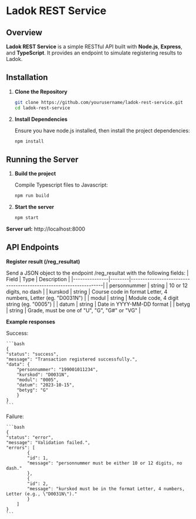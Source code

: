 # Ladok REST Service

## Overview

**Ladok REST Service** is a simple RESTful API built with **Node.js**, **Express**, and **TypeScript**. It provides an endpoint to simulate registering results to Ladok.

## Installation

1. **Clone the Repository**

   ```bash
   git clone https://github.com/yourusername/ladok-rest-service.git
   cd ladok-rest-service
   ```

2. **Install Dependencies**

    Ensure you have node.js installed, then install the project dependencies:
    ```bash
    npm install
    ```

## Running the Server

1. **Build the project**

    Compile Typescript files to Javascript:
    ```bash
    npm run build
    ```

2. **Start the server**

    ```bash
    npm start
    ```

**Server url:** http://localhost:8000

## API Endpoints

**Register result (/reg_resultat)**

Send a JSON object to the endpoint /reg_resultat with the following fields:
| Field         | Type   | Description                                                      |
|---------------|--------|------------------------------------------------------------------|
| personnummer  | string | 10 or 12 digits, no dash                                         |
| kurskod       | string | Course code in format Letter, 4 numbers, Letter (eg. "D0031N")   |
| modul         | string | Module code, 4 digit string (eg. "0005")                         |
| datum         | string | Date in YYYY-MM-DD format                                        |
| betyg         | string | Grade, must be one of "U", "G", "G#" or "VG"                     |


**Example responses**

Success:

    ```bash
    {
    "status": "success",
    "message": "Transaction registered successfully.",
    "data": {
        "personnummer": "199001011234",
        "kurskod": "D0031N",
        "modul": "0005",
        "datum": "2023-10-15",
        "betyg": "G"
        }
    }
    ```


Failure:

    ```bash
    {
    "status": "error",
    "message": "Validation failed.",
    "errors": [
            {
            "id": 1,
            "message": "personnummer must be either 10 or 12 digits, no dash."
            },
            {
            "id": 2,
            "message": "kurskod must be in the format Letter, 4 numbers, Letter (e.g., \"D0031N\")."
            }
        ]
    }
    ```
